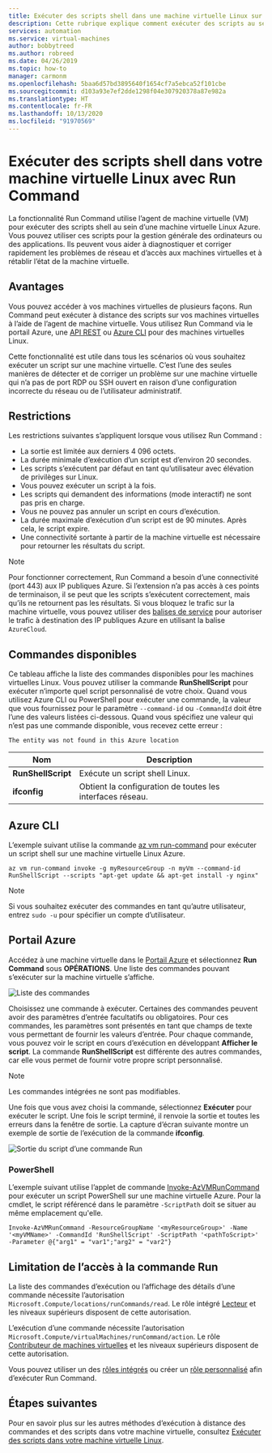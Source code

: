 ```yaml
---
title: Exécuter des scripts shell dans une machine virtuelle Linux sur Azure
description: Cette rubrique explique comment exécuter des scripts au sein d’une machine virtuelle Linux Azure à l’aide de la fonctionnalité Run Command
services: automation
ms.service: virtual-machines
author: bobbytreed
ms.author: robreed
ms.date: 04/26/2019
ms.topic: how-to
manager: carmonm
ms.openlocfilehash: 5baa6d57bd3895640f1654cf7a5ebca52f101cbe
ms.sourcegitcommit: d103a93e7ef2dde1298f04e307920378a87e982a
ms.translationtype: HT
ms.contentlocale: fr-FR
ms.lasthandoff: 10/13/2020
ms.locfileid: "91970569"
---
```

# <a name="run-shell-scripts-in-your-linux-vm-by-using-run-command"></a>Exécuter des scripts shell dans votre machine virtuelle Linux avec Run Command

La fonctionnalité Run Command utilise l’agent de machine virtuelle (VM) pour exécuter des scripts shell au sein d’une machine virtuelle Linux Azure. Vous pouvez utiliser ces scripts pour la gestion générale des ordinateurs ou des applications. Ils peuvent vous aider à diagnostiquer et corriger rapidement les problèmes de réseau et d’accès aux machines virtuelles et à rétablir l’état de la machine virtuelle.

## <a name="benefits"></a>Avantages

Vous pouvez accéder à vos machines virtuelles de plusieurs façons. Run Command peut exécuter à distance des scripts sur vos machines virtuelles à l’aide de l’agent de machine virtuelle. Vous utilisez Run Command via le portail Azure, une [API REST](/rest/api/compute/virtual%20machines%20run%20commands/runcommand) ou [Azure CLI](/cli/azure/vm/run-command?view=azure-cli-latest#az-vm-run-command-invoke) pour des machines virtuelles Linux.

Cette fonctionnalité est utile dans tous les scénarios où vous souhaitez exécuter un script sur une machine virtuelle. C’est l’une des seules manières de détecter et de corriger un problème sur une machine virtuelle qui n’a pas de port RDP ou SSH ouvert en raison d’une configuration incorrecte du réseau ou de l’utilisateur administratif.

## <a name="restrictions"></a>Restrictions

Les restrictions suivantes s’appliquent lorsque vous utilisez Run Command :

* La sortie est limitée aux derniers 4 096 octets.
* La durée minimale d’exécution d’un script est d’environ 20 secondes.
* Les scripts s’exécutent par défaut en tant qu’utilisateur avec élévation de privilèges sur Linux.
* Vous pouvez exécuter un script à la fois.
* Les scripts qui demandent des informations (mode interactif) ne sont pas pris en charge.
* Vous ne pouvez pas annuler un script en cours d’exécution.
* La durée maximale d’exécution d’un script est de 90 minutes. Après cela, le script expire.
* Une connectivité sortante à partir de la machine virtuelle est nécessaire pour retourner les résultats du script.

> [!NOTE]
> Pour fonctionner correctement, Run Command a besoin d’une connectivité (port 443) aux IP publiques Azure. Si l’extension n’a pas accès à ces points de terminaison, il se peut que les scripts s’exécutent correctement, mais qu’ils ne retournent pas les résultats. Si vous bloquez le trafic sur la machine virtuelle, vous pouvez utiliser des [balises de service](../../virtual-network/network-security-groups-overview.md#service-tags) pour autoriser le trafic à destination des IP publiques Azure en utilisant la balise `AzureCloud`.

## <a name="available-commands"></a>Commandes disponibles

Ce tableau affiche la liste des commandes disponibles pour les machines virtuelles Linux. Vous pouvez utiliser la commande **RunShellScript** pour exécuter n’importe quel script personnalisé de votre choix. Quand vous utilisez Azure CLI ou PowerShell pour exécuter une commande, la valeur que vous fournissez pour le paramètre `--command-id` ou `-CommandId` doit être l’une des valeurs listées ci-dessous. Quand vous spécifiez une valeur qui n’est pas une commande disponible, vous recevez cette erreur :

```error
The entity was not found in this Azure location
```

|**Nom**|**Description**|
|---|---|
|**RunShellScript**|Exécute un script shell Linux.|
|**ifconfig**| Obtient la configuration de toutes les interfaces réseau.|

## <a name="azure-cli"></a>Azure CLI

L’exemple suivant utilise la commande [az vm run-command](/cli/azure/vm/run-command?view=azure-cli-latest#az-vm-run-command-invoke) pour exécuter un script shell sur une machine virtuelle Linux Azure.

```azurecli-interactive
az vm run-command invoke -g myResourceGroup -n myVm --command-id RunShellScript --scripts "apt-get update && apt-get install -y nginx"
```

> [!NOTE]
> Si vous souhaitez exécuter des commandes en tant qu’autre utilisateur, entrez `sudo -u` pour spécifier un compte d’utilisateur.

## <a name="azure-portal"></a>Portail Azure

Accédez à une machine virtuelle dans le [Portail Azure](https://portal.azure.com) et sélectionnez **Run Command** sous **OPÉRATIONS**. Une liste des commandes pouvant s’exécuter sur la machine virtuelle s’affiche.

![Liste des commandes](./media/run-command/run-command-list.png)

Choisissez une commande à exécuter. Certaines des commandes peuvent avoir des paramètres d’entrée facultatifs ou obligatoires. Pour ces commandes, les paramètres sont présentés en tant que champs de texte vous permettant de fournir les valeurs d’entrée. Pour chaque commande, vous pouvez voir le script en cours d’exécution en développant **Afficher le script**. La commande **RunShellScript** est différente des autres commandes, car elle vous permet de fournir votre propre script personnalisé.

> [!NOTE]
> Les commandes intégrées ne sont pas modifiables.

Une fois que vous avez choisi la commande, sélectionnez **Exécuter** pour exécuter le script. Une fois le script terminé, il renvoie la sortie et toutes les erreurs dans la fenêtre de sortie. La capture d’écran suivante montre un exemple de sortie de l’exécution de la commande **ifconfig**.

![Sortie du script d’une commande Run](./media/run-command/run-command-script-output.png)

### <a name="powershell"></a>PowerShell

L’exemple suivant utilise l’applet de commande [Invoke-AzVMRunCommand](/powershell/module/az.compute/invoke-azvmruncommand) pour exécuter un script PowerShell sur une machine virtuelle Azure. Pour la cmdlet, le script référencé dans le paramètre `-ScriptPath` doit se situer au même emplacement qu'elle.

```powershell-interactive
Invoke-AzVMRunCommand -ResourceGroupName '<myResourceGroup>' -Name '<myVMName>' -CommandId 'RunShellScript' -ScriptPath '<pathToScript>' -Parameter @{"arg1" = "var1";"arg2" = "var2"}
```

## <a name="limiting-access-to-run-command"></a>Limitation de l’accès à la commande Run

La liste des commandes d’exécution ou l’affichage des détails d’une commande nécessite l’autorisation `Microsoft.Compute/locations/runCommands/read`. Le rôle intégré [Lecteur](../../role-based-access-control/built-in-roles.md#reader) et les niveaux supérieurs disposent de cette autorisation.

L’exécution d’une commande nécessite l’autorisation `Microsoft.Compute/virtualMachines/runCommand/action`. Le rôle [Contributeur de machines virtuelles](../../role-based-access-control/built-in-roles.md#virtual-machine-contributor) et les niveaux supérieurs disposent de cette autorisation.

Vous pouvez utiliser un des [rôles intégrés](../../role-based-access-control/built-in-roles.md) ou créer un [rôle personnalisé](../../role-based-access-control/custom-roles.md) afin d’exécuter Run Command.

## <a name="next-steps"></a>Étapes suivantes

Pour en savoir plus sur les autres méthodes d’exécution à distance des commandes et des scripts dans votre machine virtuelle, consultez [Exécuter des scripts dans votre machine virtuelle Linux](run-scripts-in-vm.md).